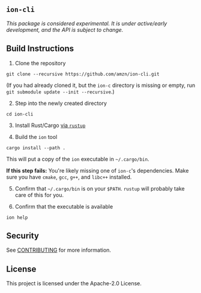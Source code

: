 ## `ion-cli`

_This package is considered experimental. It is under active/early development,
and the API is subject to change._

## Build Instructions

1. Clone the repository
```
git clone --recursive https://github.com/amzn/ion-cli.git
```
(If you had already cloned it, but the `ion-c` directory is missing or empty, run `git submodule update --init --recursive`.)

2. Step into the newly created directory
```
cd ion-cli
```

3. Install Rust/Cargo [via `rustup`](https://rustup.rs/)

4. Build the `ion` tool
```
cargo install --path .
```
This will put a copy of the `ion` executable in `~/.cargo/bin`.

**If this step fails:** You're likely missing one of `ion-c`'s dependencies. Make sure you have `cmake`, `gcc`, `g++`, and `libc++` installed.

5. Confirm that `~/.cargo/bin` is on your `$PATH`. `rustup` will probably take care of this for you.

7. Confirm that the executable is available
```
ion help
```

## Security

See [CONTRIBUTING](CONTRIBUTING.md#security-issue-notifications) for more information.

## License

This project is licensed under the Apache-2.0 License.
